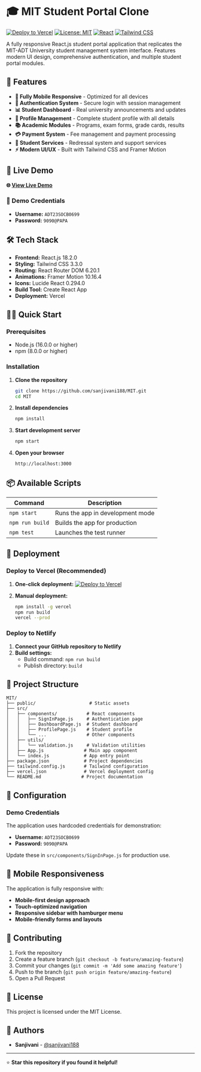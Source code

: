 # 🎓 MIT Student Portal Clone

[![Deploy to Vercel](https://vercel.com/button)](https://vercel.com/new/clone?repository-url=https://github.com/sanjivani188/MIT.git)
[![License: MIT](https://img.shields.io/badge/License-MIT-yellow.svg)](https://opensource.org/licenses/MIT)
[![React](https://img.shields.io/badge/React-18.2.0-blue.svg)](https://reactjs.org/)
[![Tailwind CSS](https://img.shields.io/badge/Tailwind%20CSS-3.3.0-38B2AC.svg)](https://tailwindcss.com/)

A fully responsive React.js student portal application that replicates the MIT-ADT University student management system interface. Features modern UI design, comprehensive authentication, and multiple student portal modules.

## 🌟 Features

- **📱 Fully Mobile Responsive** - Optimized for all devices
- **🔐 Authentication System** - Secure login with session management
- **📊 Student Dashboard** - Real university announcements and updates
- **👤 Profile Management** - Complete student profile with all details
- **📚 Academic Modules** - Programs, exam forms, grade cards, results
- **💳 Payment System** - Fee management and payment processing
- **🎫 Student Services** - Redressal system and support services
- **⚡ Modern UI/UX** - Built with Tailwind CSS and Framer Motion

## 🚀 Live Demo

**🌐 [View Live Demo](https://mit-student-portal.vercel.app)**

### 🔑 Demo Credentials
- **Username:** `ADT23SOCB0699`
- **Password:** `9090@PAPA`

## 🛠️ Tech Stack

- **Frontend:** React.js 18.2.0
- **Styling:** Tailwind CSS 3.3.0
- **Routing:** React Router DOM 6.20.1
- **Animations:** Framer Motion 10.16.4
- **Icons:** Lucide React 0.294.0
- **Build Tool:** Create React App
- **Deployment:** Vercel

## 🏃‍♂️ Quick Start

### Prerequisites

- Node.js (16.0.0 or higher)
- npm (8.0.0 or higher)

### Installation

1. **Clone the repository**
   ```bash
   git clone https://github.com/sanjivani188/MIT.git
   cd MIT
   ```

2. **Install dependencies**
   ```bash
   npm install
   ```

3. **Start development server**
   ```bash
   npm start
   ```

4. **Open your browser**
   ```
   http://localhost:3000
   ```

## 📦 Available Scripts

| Command | Description |
|---------|-------------|
| `npm start` | Runs the app in development mode |
| `npm run build` | Builds the app for production |
| `npm test` | Launches the test runner |

## 🚀 Deployment

### Deploy to Vercel (Recommended)

1. **One-click deployment:**
   [![Deploy to Vercel](https://vercel.com/button)](https://vercel.com/new/clone?repository-url=https://github.com/sanjivani188/MIT.git)

2. **Manual deployment:**
   ```bash
   npm install -g vercel
   npm run build
   vercel --prod
   ```

### Deploy to Netlify

1. **Connect your GitHub repository to Netlify**
2. **Build settings:**
   - Build command: `npm run build`
   - Publish directory: `build`

## 📂 Project Structure

```
MIT/
├── public/                    # Static assets
├── src/
│   ├── components/           # React components
│   │   ├── SignInPage.js     # Authentication page
│   │   ├── DashboardPage.js  # Student dashboard
│   │   ├── ProfilePage.js    # Student profile
│   │   └── ...               # Other components
│   ├── utils/
│   │   └── validation.js     # Validation utilities
│   ├── App.js               # Main app component
│   └── index.js             # App entry point
├── package.json             # Project dependencies
├── tailwind.config.js       # Tailwind configuration
├── vercel.json              # Vercel deployment config
└── README.md               # Project documentation
```

## 🔧 Configuration

### Demo Credentials

The application uses hardcoded credentials for demonstration:
- **Username:** `ADT23SOCB0699`
- **Password:** `9090@PAPA`

Update these in `src/components/SignInPage.js` for production use.

## 📱 Mobile Responsiveness

The application is fully responsive with:
- **Mobile-first design approach**
- **Touch-optimized navigation**
- **Responsive sidebar with hamburger menu**
- **Mobile-friendly forms and layouts**

## 🤝 Contributing

1. Fork the repository
2. Create a feature branch (`git checkout -b feature/amazing-feature`)
3. Commit your changes (`git commit -m 'Add some amazing feature'`)
4. Push to the branch (`git push origin feature/amazing-feature`)
5. Open a Pull Request

## 📄 License

This project is licensed under the MIT License.

## 👥 Authors

- **Sanjivani** - [@sanjivani188](https://github.com/sanjivani188)

---

⭐ **Star this repository if you found it helpful!**
